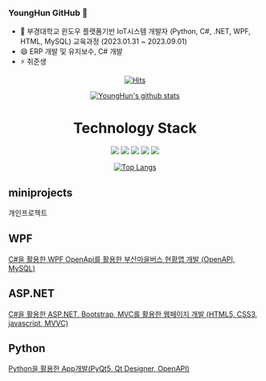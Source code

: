 ### YoungHun GitHub 👋

- 🌱 부경대학교 윈도우 플랫폼기반 IoT시스템 개발자 (Python, C#, .NET, WPF, HTML, MySQL) 교육과정 (2023.01.31 ~ 2023.09.01)
- 😄 ERP 개발 및 유지보수, C# 개발 
- ⚡ 취준생
  
<div align=center>
	
 [![Hits](https://hits.seeyoufarm.com/api/count/incr/badge.svg?url=https%3A%2F%2Fgithub.com%2Fzzsza)](https://hits.seeyoufarm.com) 

  [![YoungHun's github stats](https://github-readme-stats.vercel.app/api?username=YoungHunPark0)](https://github.com/YoungHunPark0/github-readme-stats)
</div>
<div align=center>
	<h1>Technology Stack</h1>
<img src="https://img.shields.io/badge/Cshap-007396?style=for-the-badge&logo=Cshap&logoColor=white">

<img src="https://img.shields.io/badge/html5-E34F26?style=for-the-badge&logo=html5&logoColor=white">

<img src="https://img.shields.io/badge/css3-1572B6?style=for-the-badge&logo=css3&logoColor=white">

<img src="https://img.shields.io/badge/Python-6DB33F?style=for-the-badge&logo=Python&logoColor=white">

<img src="https://img.shields.io/badge/MySQL-4479A1?style=for-the-badge&logo=MySQL&logoColor=white">

[![Top Langs](https://github-readme-stats.vercel.app/api/top-langs/?username=YoungHunPark0)](https://github.com/YoungHunPark0/github-readme-stats)
</div>

## miniprojects
개인프로젝트

## WPF
[C#을 활용한 WPF OpenApi를 활용한 부산마을버스 현황앱 개발 (OpenAPI, MySQL)](https://github.com/YoungHunPark0/pknu-wpf-2023)

## ASP.NET
[C#을 활용한 ASP.NET. Bootstrap, MVC를 활용한 웹페이지 개발 (HTML5, CSS3, javascript, MVVC)](https://github.com/YoungHunPark0/pknu_aspnet_2023)

## Python
[Python을 활용한 App개발(PyQt5, Qt Designer, OpenAPI)](https://github.com/YoungHunPark0/studyPython2023)


